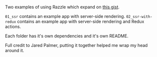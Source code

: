Two examples of using Razzle which expand on [this gist](https://gist.github.com/jaredpalmer/a73bc00cac8926ff0ad5281879b1eb90). 

`01_ssr` contains an example app with server-side rendering.
`02_ssr-with-redux` contains an example app with server-side rendering and Redux actions.

Each folder has it's own dependencies and it's own README.

Full credit to Jared Palmer, putting it together helped me wrap my head around it.